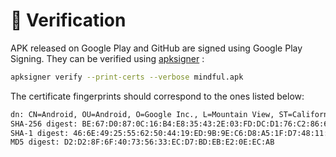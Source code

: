# 🔏 Verification

APK released on Google Play and GitHub are signed using Google Play Signing. They can
be verified using
[apksigner](https://developer.android.com/studio/command-line/apksigner.html#options-verify) :

```sh
apksigner verify --print-certs --verbose mindful.apk
```

The certificate fingerprints should correspond to the ones listed below:

```sh
dn: CN=Android, OU=Android, O=Google Inc., L=Mountain View, ST=California, C=US
SHA-256 digest: BE:67:D0:87:0C:16:B4:E8:35:43:2E:03:FD:DC:D1:76:C2:86:6E:99:71:54:1F:97:97:6C:1A:01:8C:C4:0F:C8
SHA-1 digest: 46:6E:49:25:55:62:50:44:19:ED:9B:9E:C6:D8:A5:1F:D7:48:11:D1
MD5 digest: D2:D2:8F:6F:40:73:56:33:EC:D7:BD:EB:E2:0E:EC:AB
```
